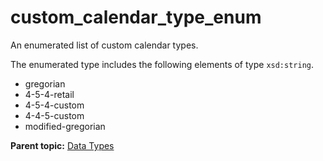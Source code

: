 # custom\_calendar\_type\_enum

An enumerated list of custom calendar types.

The enumerated type includes the following elements of type `xsd:string`.

-   gregorian
-   4-5-4-retail
-   4-5-4-custom
-   4-4-5-custom
-   modified-gregorian

**Parent topic:** [Data Types](../data_types/c_datatypes.md)


